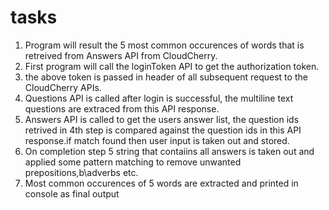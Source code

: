 # tasks
1. Program will result the 5 most common occurences of words that is retreived from Answers API from CloudCherry.
2. First program will call the loginToken API to get the authorization token.
3. the above token is passed in header of all subsequent request to the CloudCherry APIs.
4. Questions API is called after login is successful, the multiline text questions are extraced from this API response.
5. Answers API is called to get the users answer list, the question ids retrived in 4th step is compared against the question
   ids in this API response.if match found then user input is taken out and stored.
6. On completion step 5 string that contaiins all answers is taken out and applied some pattern matching to remove unwanted prepositions,b\adverbs etc.
7. Most common occurences of 5 words are extracted and printed in console as final output
